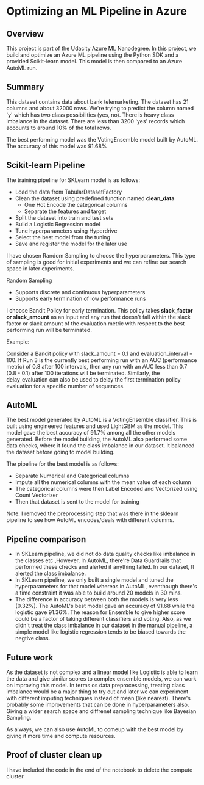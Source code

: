 # Optimizing an ML Pipeline in Azure

## Overview
This project is part of the Udacity Azure ML Nanodegree.
In this project, we build and optimize an Azure ML pipeline using the Python SDK and a provided Scikit-learn model.
This model is then compared to an Azure AutoML run.

## Summary

This dataset contains data about bank telemarketing. The dataset has 21 columns and about 32000 rows. We're trying to predict the column named 'y' which has two class possibilities (yes, no). There is heavy class imbalance in the dataset. There are less than 3200 'yes' records which accounts to around 10% of the total rows.


The best performing model was the VotingEnsemble model built by AutoML. The accuracy of this model was 91.68%

## Scikit-learn Pipeline

The training pipeline for SKLearn model is as follows:
* Load the data from TabularDatasetFactory
* Clean the dataset using predefined function named **clean_data**
  * One Hot Encode the categorical columns
  * Separate the features and target
* Split the dataset into train and test sets
* Build a Logistic Regression model
* Tune hyperparameters using Hyperdrive
* Select the best model from the tuning
* Save and register the model for the later use 

I have chosen Random Sampling to choose the hyperparameters. This type of sampling is good for initial experiments and we can refine our search space in later experiments. 

Random Sampling
* Supports discrete and continuous hyperparameters
* Supports early termination of low performance runs


I choose Bandit Policy for early termination. This policy takes **slack_factor or slack_amount** as an input and any run that doesn't fall within the slack factor or slack amount of the evaluation metric with respect to the best performing run will be terminated.

Example:

Consider a Bandit policy with slack_amount = 0.1 and evaluation_interval = 100. If Run 3 is the currently best performing run with an AUC (performance metric) of 0.8 after 100 intervals, then any run with an AUC less than 0.7 (0.8 - 0.1) after 100 iterations will be terminated. Similarly, the delay_evaluation can also be used to delay the first termination policy evaluation for a specific number of sequences.

## AutoML

The best model generated by AutoML is a VotingEnsemble classifier. This is built using engineered features and used LightGBM as the model. This model gave the best accuracy of 91.7% among all the other models generated. Before the model building, the AutoML also performed some data checks, where it found the class imbalance in our dataset. It balanced the dataset before going to model building.

The pipeline for the best model is as follows:

* Separate Numerical and Categorical columns
* Impute all the numerical columns with the mean value of each column
* The categorical columns were then Label Encoded and Vectorized using Count Vectorizer
* Then that dataset is sent to the model for training

Note: I removed the preprocessing step that was there in the sklearn pipeline to see how AutoML encodes/deals with different columns.

## Pipeline comparison

* In SKLearn pipeline, we did not do data quality checks like imbalance in the classes etc.,However, In AutoML, there're Data Guardrails that performed these checks and alerted if anything failed. In our dataset, It alerted the class imbalance.
* In SKLearn pipeline, we only built a single model and tuned the hyperparameters for that model whereas in AutoML, eventhough there's a time constraint it was able to build around 20 models in 30 mins.
* The difference in accuracy between both the models is very less (0.32%). The AutoML's best model gave an accuracy of 91.68 while the logistic gave 91.36%. The reason for Ensemble to give higher score could be a factor of taking different classifiers and voting. Also, as we didn't treat the class imbalance in our dataset in the manual pipeline, a simple model like logistic regression tends to be biased towards the negtive class.

## Future work

As the dataset is not complex and a linear model like Logistic is able to learn the data and give similar scores to complex ensemble models, we can work on improving this model. In terms os data preprocessing, treating class imbalance would be a major thing to try out and later we can experiment with different imputing techniques instead of mean (like nearest). There's probably some improvements that can be done in hyperparameters also. Giving a wider search space and diffrenet sampling technique like Bayesian Sampling.

As always, we can also use AutoML to comeup with the best model by giving it more time and compute resources. 

## Proof of cluster clean up

I have included the code in the end of the notebook to delete the compute cluster
